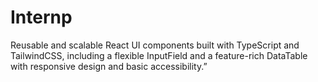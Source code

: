 # Internp
Reusable and scalable React UI components built with TypeScript and TailwindCSS, including a flexible InputField and a feature-rich DataTable with responsive design and basic accessibility.”
